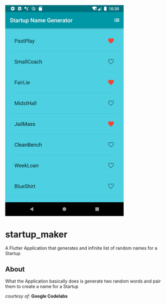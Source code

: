 <img src="../images_of_projects/startupMaker.png" width="380">

# startup_maker

A Flutter Application that generates and infinite list of random names for a Startup

## About
What the Application basically does is generate two random words and pair them to create a name for a Startup


_courtesy of:_ **Google Codelabs**


